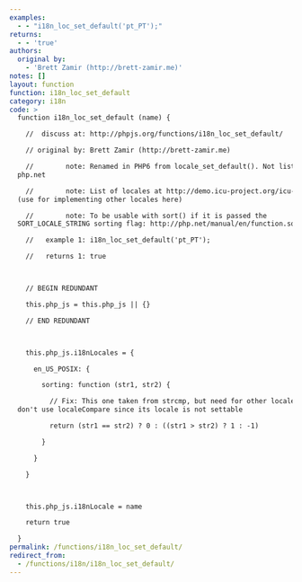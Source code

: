 ```yaml
---
examples:
  - - "i18n_loc_set_default('pt_PT');"
returns:
  - - 'true'
authors:
  original by:
    - 'Brett Zamir (http://brett-zamir.me)'
notes: []
layout: function
function: i18n_loc_set_default
category: i18n
code: >
  function i18n_loc_set_default (name) {

    //  discuss at: http://phpjs.org/functions/i18n_loc_set_default/

    // original by: Brett Zamir (http://brett-zamir.me)

    //        note: Renamed in PHP6 from locale_set_default(). Not listed yet at
  php.net

    //        note: List of locales at http://demo.icu-project.org/icu-bin/locexp
  (use for implementing other locales here)

    //        note: To be usable with sort() if it is passed the
  SORT_LOCALE_STRING sorting flag: http://php.net/manual/en/function.sort.php

    //   example 1: i18n_loc_set_default('pt_PT');

    //   returns 1: true



    // BEGIN REDUNDANT

    this.php_js = this.php_js || {}

    // END REDUNDANT



    this.php_js.i18nLocales = {

      en_US_POSIX: {

        sorting: function (str1, str2) {

          // Fix: This one taken from strcmp, but need for other locales; we
  don't use localeCompare since its locale is not settable

          return (str1 == str2) ? 0 : ((str1 > str2) ? 1 : -1)

        }

      }

    }



    this.php_js.i18nLocale = name

    return true

  }
permalink: /functions/i18n_loc_set_default/
redirect_from:
  - /functions/i18n/i18n_loc_set_default/
---
```


<!-- WARNING! This file is auto generated by `npm run web:inject`, do not edit by hand -->
